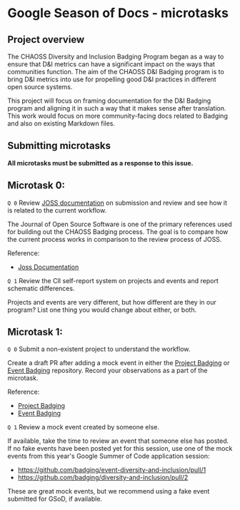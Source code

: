 # Google Season of Docs - microtasks

## Project overview

The CHAOSS Diversity and Inclusion Badging Program began as a way to ensure that D&I metrics can have a significant impact on the ways that communities function. The aim of the CHAOSS D&I Badging program is to bring D&I metrics into use for propelling good D&I practices in different open source systems.

This project will focus on framing documentation for the D&I Badging program and aligning it in such a way that it makes sense after translation. This work would focus on more community-facing docs related to Badging and also on existing Markdown files.

## Submitting microtasks

**All microtasks must be submitted as a response to this issue.**

## Microtask 0:

`Q 0` Review [JOSS documentation](https://joss.readthedocs.io/en/latest/) on submission and review and see how it is related to the current workflow.

The Journal of Open Source Software is one of the primary references used for building out the CHAOSS Badging process. The goal is to compare how the current process works in comparison to the review process of JOSS.

Reference:
- [Joss Documentation](https://joss.readthedocs.io/en/latest/editing.html)

`Q 1` Review the CII self-report system on projects and events and report schematic differences.

Projects and events are very different, but how different are they in our program? List one thing you would change about either, or both.


## Microtask 1:

`Q 0` Submit a non-existent project to understand the workflow.

Create a draft PR after adding a mock event in either the [Project Badging](https://github.com/badging/project-diversity-and-inclusion) or [Event Badging](https://github.com/badging/event-diversity-and-inclusion) repository. Record your observations as a part of the microtask.

Reference:
- [Project Badging](https://github.com/badging/project-diversity-and-inclusion)
- [Event Badging](https://github.com/badging/event-diversity-and-inclusion) 

`Q 1` Review a mock event created by someone else.

If available, take the time to review an event that someone else has posted. If no fake events have been posted yet for this session, use one of the mock events from this year's Google Summer of Code application session:

  - https://github.com/badging/event-diversity-and-inclusion/pull/1
  - https://github.com/badging/diversity-and-inclusion/pull/2
  
These are great mock events, but we recommend using a fake event submitted for GSoD, if available.

